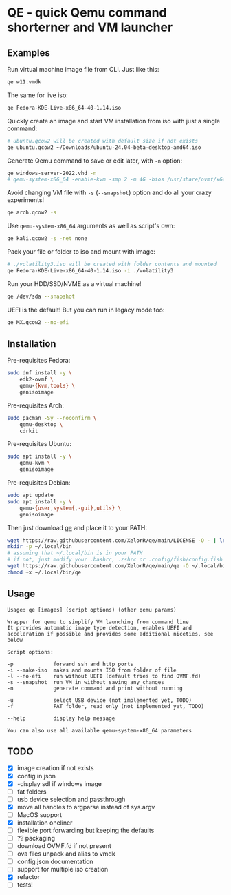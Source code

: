 # QE - quick Qemu command shorterner and VM launcher

## Examples

Run virtual machine image file from CLI. Just like this:
```bash
qe w11.vmdk
```

The same for live iso:
```bash
qe Fedora-KDE-Live-x86_64-40-1.14.iso
```

Quickly create an image and start VM installation from iso with just a single command:
```bash
# ubuntu.qcow2 will be created with default size if not exists
qe ubuntu.qcow2 ~/Downloads/ubuntu-24.04-beta-desktop-amd64.iso
```

Generate Qemu command to save or edit later, with `-n` option:
```bash
qe windows-server-2022.vhd -n
# qemu-system-x86_64 -enable-kvm -smp 2 -m 4G -bios /usr/share/ovmf/x64/OVMF.fd -drive file=windows-server-2022.vhd,format=vpc,index=0,media=disk -display sdl
```

Avoid changing VM file with `-s` (`--snapshot`) option and do all your crazy experiments!
```bash
qe arch.qcow2 -s
```

Use `qemu-system-x86_64` arguments as well as script's own:
```bash
qe kali.qcow2 -s -net none
```

Pack your file or folder to iso and mount with image:
```bash
# ./volatility3.iso will be created with folder contents and mounted
qe Fedora-KDE-Live-x86_64-40-1.14.iso -i ./volatility3
```

Run your HDD/SSD/NVME as a virtual machine!
```bash
qe /dev/sda --snapshot
```

UEFI is the default! But you can run in legacy mode too:
```bash
qe MX.qcow2 --no-efi
```

## Installation

Pre-requisites Fedora:
```bash
sudo dnf install -y \
    edk2-ovmf \
    qemu-{kvm,tools} \
    genisoimage
```

Pre-requisites Arch:
```bash
sudo pacman -Sy --noconfirm \
    qemu-desktop \
    cdrkit
```

Pre-requisites Ubuntu:
```bash
sudo apt install -y \
    qemu-kvm \
    genisoimage
```

Pre-requisites Debian:
```bash
sudo apt update
sudo apt install -y \
    qemu-{user,system{,-gui},utils} \
    genisoimage
```

Then just download [qe](./qe) and place it to your PATH:
```bash
wget https://raw.githubusercontent.com/XelorR/qe/main/LICENSE -O - | less
mkdir -p ~/.local/bin
# assuming that ~/.local/bin is in your PATH
# if not, just modify your .bashrc, .zshrc or .config/fish/config.fish accordingly
wget https://raw.githubusercontent.com/XelorR/qe/main/qe -O ~/.local/bin/qe
chmod +x ~/.local/bin/qe
```

## Usage

```
Usage: qe [images] (script options) (other qemu params)

Wrapper for qemu to simplify VM launching from command line
It provides automatic image type detection, enables UEFI and acceleration if possible and provides some additional niceties, see below

Script options:

-p             forward ssh and http ports
-i --make-iso  makes and mounts ISO from folder of file
-l --no-efi    run without UEFI (default tries to find OVMF.fd)
-s --snapshot  run VM in without saving any changes
-n             generate command and print without running

-u             select USB device (not implemented yet, TODO)
-f             FAT folder, read only (not implemented yet, TODO)

--help         display help message

You can also use all available qemu-system-x86_64 parameters
```

## TODO

- [x] image creation if not exists
- [x] config in json
- [x] -display sdl if windows image
- [ ] fat folders
- [ ] usb device selection and passthrough
- [x] move all handles to argparse instead of sys.argv
- [ ] MacOS support
- [x] installation oneliner
- [ ] flexible port forwarding but keeping the defaults
- [ ] ?? packaging
- [ ] download OVMF.fd if not present
- [ ] ova files unpack and alias to vmdk
- [ ] config.json documentation
- [ ] support for multiple iso creation
- [x] refactor
- [ ] tests!
